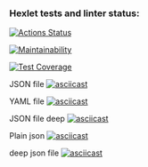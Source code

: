 ### Hexlet tests and linter status:
[![Actions Status](https://github.com/essaySOS/frontend-project-46/actions/workflows/hexlet-check.yml/badge.svg)](https://github.com/essaySOS/frontend-project-46/actions)

[![Maintainability](https://api.codeclimate.com/v1/badges/310df070ff928a8fc4f5/maintainability)](https://codeclimate.com/github/essaySOS/frontend-project-46/maintainability)

[![Test Coverage](https://api.codeclimate.com/v1/badges/310df070ff928a8fc4f5/test_coverage)](https://codeclimate.com/github/essaySOS/frontend-project-46/test_coverage)

JSON file
[![asciicast](https://asciinema.org/a/qgZR8pLhrRuQue6bgXfnqcpz1.svg)](https://asciinema.org/a/qgZR8pLhrRuQue6bgXfnqcpz1)

YAML file
[![asciicast](https://asciinema.org/a/LaH1PzpfD8GoYD6yNDSd6Qw4w.svg)](https://asciinema.org/a/LaH1PzpfD8GoYD6yNDSd6Qw4w)

JSON file deep
[![asciicast](https://asciinema.org/a/gi3Hm93yTobS4HQcH2S96HYUc.svg)](https://asciinema.org/a/gi3Hm93yTobS4HQcH2S96HYUc)

Plain json
[![asciicast](https://asciinema.org/a/aLPHfFsvEJo0oKZyUA3lmVv0a.svg)](https://asciinema.org/a/aLPHfFsvEJo0oKZyUA3lmVv0a)

deep json file
[![asciicast](https://asciinema.org/a/2XHKNnc0utH91LN5NXjEzJMzA.svg)](https://asciinema.org/a/2XHKNnc0utH91LN5NXjEzJMzA)


